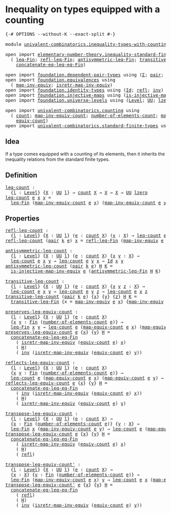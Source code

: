 # Inequality on types equipped with a counting

<pre class="Agda"><a id="57" class="Symbol">{-#</a> <a id="61" class="Keyword">OPTIONS</a> <a id="69" class="Pragma">--without-K</a> <a id="81" class="Pragma">--exact-split</a> <a id="95" class="Symbol">#-}</a>

<a id="100" class="Keyword">module</a> <a id="107" href="univalent-combinatorics.inequality-types-with-counting.html" class="Module">univalent-combinatorics.inequality-types-with-counting</a> <a id="162" class="Keyword">where</a>

<a id="169" class="Keyword">open</a> <a id="174" class="Keyword">import</a> <a id="181" href="elementary-number-theory.inequality-standard-finite-types.html" class="Module">elementary-number-theory.inequality-standard-finite-types</a> <a id="239" class="Keyword">using</a>
  <a id="247" class="Symbol">(</a> <a id="249" href="elementary-number-theory.inequality-standard-finite-types.html#1058" class="Function">leq-Fin</a><a id="256" class="Symbol">;</a> <a id="258" href="elementary-number-theory.inequality-standard-finite-types.html#1807" class="Function">refl-leq-Fin</a><a id="270" class="Symbol">;</a> <a id="272" href="elementary-number-theory.inequality-standard-finite-types.html#1948" class="Function">antisymmetric-leq-Fin</a><a id="293" class="Symbol">;</a> <a id="295" href="elementary-number-theory.inequality-standard-finite-types.html#2192" class="Function">transitive-leq-Fin</a><a id="313" class="Symbol">;</a>
    <a id="319" href="elementary-number-theory.inequality-standard-finite-types.html#2592" class="Function">concatenate-eq-leq-eq-Fin</a><a id="344" class="Symbol">)</a>

<a id="347" class="Keyword">open</a> <a id="352" class="Keyword">import</a> <a id="359" href="foundation.dependent-pair-types.html" class="Module">foundation.dependent-pair-types</a> <a id="391" class="Keyword">using</a> <a id="397" class="Symbol">(</a><a id="398" href="foundation-core.dependent-pair-types.html#502" class="Record">Σ</a><a id="399" class="Symbol">;</a> <a id="401" href="foundation-core.dependent-pair-types.html#575" class="InductiveConstructor">pair</a><a id="405" class="Symbol">;</a> <a id="407" href="foundation-core.dependent-pair-types.html#592" class="Field">pr1</a><a id="410" class="Symbol">;</a> <a id="412" href="foundation-core.dependent-pair-types.html#604" class="Field">pr2</a><a id="415" class="Symbol">)</a>
<a id="417" class="Keyword">open</a> <a id="422" class="Keyword">import</a> <a id="429" href="foundation.equivalences.html" class="Module">foundation.equivalences</a> <a id="453" class="Keyword">using</a>
  <a id="461" class="Symbol">(</a> <a id="463" href="foundation-core.equivalences.html#5022" class="Function">map-inv-equiv</a><a id="476" class="Symbol">;</a> <a id="478" href="foundation-core.equivalences.html#5237" class="Function">isretr-map-inv-equiv</a><a id="498" class="Symbol">)</a>
<a id="500" class="Keyword">open</a> <a id="505" class="Keyword">import</a> <a id="512" href="foundation.identity-types.html" class="Module">foundation.identity-types</a> <a id="538" class="Keyword">using</a> <a id="544" class="Symbol">(</a><a id="545" href="foundation-core.identity-types.html#641" class="Datatype">Id</a><a id="547" class="Symbol">;</a> <a id="549" href="foundation-core.identity-types.html#694" class="InductiveConstructor">refl</a><a id="553" class="Symbol">;</a> <a id="555" href="foundation-core.identity-types.html#1552" class="Function">inv</a><a id="558" class="Symbol">)</a>
<a id="560" class="Keyword">open</a> <a id="565" class="Keyword">import</a> <a id="572" href="foundation.injective-maps.html" class="Module">foundation.injective-maps</a> <a id="598" class="Keyword">using</a> <a id="604" class="Symbol">(</a><a id="605" href="foundation.injective-maps.html#3209" class="Function">is-injective-map-inv-equiv</a><a id="631" class="Symbol">)</a>
<a id="633" class="Keyword">open</a> <a id="638" class="Keyword">import</a> <a id="645" href="foundation.universe-levels.html" class="Module">foundation.universe-levels</a> <a id="672" class="Keyword">using</a> <a id="678" class="Symbol">(</a><a id="679" href="Agda.Primitive.html#597" class="Postulate">Level</a><a id="684" class="Symbol">;</a> <a id="686" href="foundation-core.universe-levels.html#222" class="Primitive">UU</a><a id="688" class="Symbol">;</a> <a id="690" href="Agda.Primitive.html#764" class="Primitive">lzero</a><a id="695" class="Symbol">)</a>

<a id="698" class="Keyword">open</a> <a id="703" class="Keyword">import</a> <a id="710" href="univalent-combinatorics.counting.html" class="Module">univalent-combinatorics.counting</a> <a id="743" class="Keyword">using</a>
  <a id="751" class="Symbol">(</a> <a id="753" href="univalent-combinatorics.counting.html#1746" class="Function">count</a><a id="758" class="Symbol">;</a> <a id="760" href="univalent-combinatorics.counting.html#2115" class="Function">map-inv-equiv-count</a><a id="779" class="Symbol">;</a> <a id="781" href="univalent-combinatorics.counting.html#1874" class="Function">number-of-elements-count</a><a id="805" class="Symbol">;</a> <a id="807" href="univalent-combinatorics.counting.html#2017" class="Function">map-equiv-count</a><a id="822" class="Symbol">;</a>
    <a id="828" href="univalent-combinatorics.counting.html#1943" class="Function">equiv-count</a><a id="839" class="Symbol">)</a>
<a id="841" class="Keyword">open</a> <a id="846" class="Keyword">import</a> <a id="853" href="univalent-combinatorics.standard-finite-types.html" class="Module">univalent-combinatorics.standard-finite-types</a> <a id="899" class="Keyword">using</a> <a id="905" class="Symbol">(</a><a id="906" href="univalent-combinatorics.standard-finite-types.html#1975" class="Function">Fin</a><a id="909" class="Symbol">)</a>
</pre>
## Idea

If a type comes equipped with a counting of its elements, then it inherits the inequality relations from the standard finite types.

## Definition

<pre class="Agda"><a id="leq-count"></a><a id="1081" href="univalent-combinatorics.inequality-types-with-counting.html#1081" class="Function">leq-count</a> <a id="1091" class="Symbol">:</a>
  <a id="1095" class="Symbol">{</a><a id="1096" href="univalent-combinatorics.inequality-types-with-counting.html#1096" class="Bound">l</a> <a id="1098" class="Symbol">:</a> <a id="1100" href="Agda.Primitive.html#597" class="Postulate">Level</a><a id="1105" class="Symbol">}</a> <a id="1107" class="Symbol">{</a><a id="1108" href="univalent-combinatorics.inequality-types-with-counting.html#1108" class="Bound">X</a> <a id="1110" class="Symbol">:</a> <a id="1112" href="foundation-core.universe-levels.html#222" class="Primitive">UU</a> <a id="1115" href="univalent-combinatorics.inequality-types-with-counting.html#1096" class="Bound">l</a><a id="1116" class="Symbol">}</a> <a id="1118" class="Symbol">→</a> <a id="1120" href="univalent-combinatorics.counting.html#1746" class="Function">count</a> <a id="1126" href="univalent-combinatorics.inequality-types-with-counting.html#1108" class="Bound">X</a> <a id="1128" class="Symbol">→</a> <a id="1130" href="univalent-combinatorics.inequality-types-with-counting.html#1108" class="Bound">X</a> <a id="1132" class="Symbol">→</a> <a id="1134" href="univalent-combinatorics.inequality-types-with-counting.html#1108" class="Bound">X</a> <a id="1136" class="Symbol">→</a> <a id="1138" href="foundation-core.universe-levels.html#222" class="Primitive">UU</a> <a id="1141" href="Agda.Primitive.html#764" class="Primitive">lzero</a>
<a id="1147" href="univalent-combinatorics.inequality-types-with-counting.html#1081" class="Function">leq-count</a> <a id="1157" href="univalent-combinatorics.inequality-types-with-counting.html#1157" class="Bound">e</a> <a id="1159" href="univalent-combinatorics.inequality-types-with-counting.html#1159" class="Bound">x</a> <a id="1161" href="univalent-combinatorics.inequality-types-with-counting.html#1161" class="Bound">y</a> <a id="1163" class="Symbol">=</a>
  <a id="1167" href="elementary-number-theory.inequality-standard-finite-types.html#1058" class="Function">leq-Fin</a> <a id="1175" class="Symbol">(</a><a id="1176" href="univalent-combinatorics.counting.html#2115" class="Function">map-inv-equiv-count</a> <a id="1196" href="univalent-combinatorics.inequality-types-with-counting.html#1157" class="Bound">e</a> <a id="1198" href="univalent-combinatorics.inequality-types-with-counting.html#1159" class="Bound">x</a><a id="1199" class="Symbol">)</a> <a id="1201" class="Symbol">(</a><a id="1202" href="univalent-combinatorics.counting.html#2115" class="Function">map-inv-equiv-count</a> <a id="1222" href="univalent-combinatorics.inequality-types-with-counting.html#1157" class="Bound">e</a> <a id="1224" href="univalent-combinatorics.inequality-types-with-counting.html#1161" class="Bound">y</a><a id="1225" class="Symbol">)</a>
</pre>
## Properties

<pre class="Agda"><a id="refl-leq-count"></a><a id="1255" href="univalent-combinatorics.inequality-types-with-counting.html#1255" class="Function">refl-leq-count</a> <a id="1270" class="Symbol">:</a>
  <a id="1274" class="Symbol">{</a><a id="1275" href="univalent-combinatorics.inequality-types-with-counting.html#1275" class="Bound">l</a> <a id="1277" class="Symbol">:</a> <a id="1279" href="Agda.Primitive.html#597" class="Postulate">Level</a><a id="1284" class="Symbol">}</a> <a id="1286" class="Symbol">{</a><a id="1287" href="univalent-combinatorics.inequality-types-with-counting.html#1287" class="Bound">X</a> <a id="1289" class="Symbol">:</a> <a id="1291" href="foundation-core.universe-levels.html#222" class="Primitive">UU</a> <a id="1294" href="univalent-combinatorics.inequality-types-with-counting.html#1275" class="Bound">l</a><a id="1295" class="Symbol">}</a> <a id="1297" class="Symbol">(</a><a id="1298" href="univalent-combinatorics.inequality-types-with-counting.html#1298" class="Bound">e</a> <a id="1300" class="Symbol">:</a> <a id="1302" href="univalent-combinatorics.counting.html#1746" class="Function">count</a> <a id="1308" href="univalent-combinatorics.inequality-types-with-counting.html#1287" class="Bound">X</a><a id="1309" class="Symbol">)</a> <a id="1311" class="Symbol">(</a><a id="1312" href="univalent-combinatorics.inequality-types-with-counting.html#1312" class="Bound">x</a> <a id="1314" class="Symbol">:</a> <a id="1316" href="univalent-combinatorics.inequality-types-with-counting.html#1287" class="Bound">X</a><a id="1317" class="Symbol">)</a> <a id="1319" class="Symbol">→</a> <a id="1321" href="univalent-combinatorics.inequality-types-with-counting.html#1081" class="Function">leq-count</a> <a id="1331" href="univalent-combinatorics.inequality-types-with-counting.html#1298" class="Bound">e</a> <a id="1333" href="univalent-combinatorics.inequality-types-with-counting.html#1312" class="Bound">x</a> <a id="1335" href="univalent-combinatorics.inequality-types-with-counting.html#1312" class="Bound">x</a>
<a id="1337" href="univalent-combinatorics.inequality-types-with-counting.html#1255" class="Function">refl-leq-count</a> <a id="1352" class="Symbol">(</a><a id="1353" href="foundation-core.dependent-pair-types.html#575" class="InductiveConstructor">pair</a> <a id="1358" href="univalent-combinatorics.inequality-types-with-counting.html#1358" class="Bound">k</a> <a id="1360" href="univalent-combinatorics.inequality-types-with-counting.html#1360" class="Bound">e</a><a id="1361" class="Symbol">)</a> <a id="1363" href="univalent-combinatorics.inequality-types-with-counting.html#1363" class="Bound">x</a> <a id="1365" class="Symbol">=</a> <a id="1367" href="elementary-number-theory.inequality-standard-finite-types.html#1807" class="Function">refl-leq-Fin</a> <a id="1380" class="Symbol">(</a><a id="1381" href="foundation-core.equivalences.html#5022" class="Function">map-inv-equiv</a> <a id="1395" href="univalent-combinatorics.inequality-types-with-counting.html#1360" class="Bound">e</a> <a id="1397" href="univalent-combinatorics.inequality-types-with-counting.html#1363" class="Bound">x</a><a id="1398" class="Symbol">)</a>

<a id="antisymmetric-leq-count"></a><a id="1401" href="univalent-combinatorics.inequality-types-with-counting.html#1401" class="Function">antisymmetric-leq-count</a> <a id="1425" class="Symbol">:</a>
  <a id="1429" class="Symbol">{</a><a id="1430" href="univalent-combinatorics.inequality-types-with-counting.html#1430" class="Bound">l</a> <a id="1432" class="Symbol">:</a> <a id="1434" href="Agda.Primitive.html#597" class="Postulate">Level</a><a id="1439" class="Symbol">}</a> <a id="1441" class="Symbol">{</a><a id="1442" href="univalent-combinatorics.inequality-types-with-counting.html#1442" class="Bound">X</a> <a id="1444" class="Symbol">:</a> <a id="1446" href="foundation-core.universe-levels.html#222" class="Primitive">UU</a> <a id="1449" href="univalent-combinatorics.inequality-types-with-counting.html#1430" class="Bound">l</a><a id="1450" class="Symbol">}</a> <a id="1452" class="Symbol">(</a><a id="1453" href="univalent-combinatorics.inequality-types-with-counting.html#1453" class="Bound">e</a> <a id="1455" class="Symbol">:</a> <a id="1457" href="univalent-combinatorics.counting.html#1746" class="Function">count</a> <a id="1463" href="univalent-combinatorics.inequality-types-with-counting.html#1442" class="Bound">X</a><a id="1464" class="Symbol">)</a> <a id="1466" class="Symbol">{</a><a id="1467" href="univalent-combinatorics.inequality-types-with-counting.html#1467" class="Bound">x</a> <a id="1469" href="univalent-combinatorics.inequality-types-with-counting.html#1469" class="Bound">y</a> <a id="1471" class="Symbol">:</a> <a id="1473" href="univalent-combinatorics.inequality-types-with-counting.html#1442" class="Bound">X</a><a id="1474" class="Symbol">}</a> <a id="1476" class="Symbol">→</a>
  <a id="1480" href="univalent-combinatorics.inequality-types-with-counting.html#1081" class="Function">leq-count</a> <a id="1490" href="univalent-combinatorics.inequality-types-with-counting.html#1453" class="Bound">e</a> <a id="1492" href="univalent-combinatorics.inequality-types-with-counting.html#1467" class="Bound">x</a> <a id="1494" href="univalent-combinatorics.inequality-types-with-counting.html#1469" class="Bound">y</a> <a id="1496" class="Symbol">→</a> <a id="1498" href="univalent-combinatorics.inequality-types-with-counting.html#1081" class="Function">leq-count</a> <a id="1508" href="univalent-combinatorics.inequality-types-with-counting.html#1453" class="Bound">e</a> <a id="1510" href="univalent-combinatorics.inequality-types-with-counting.html#1469" class="Bound">y</a> <a id="1512" href="univalent-combinatorics.inequality-types-with-counting.html#1467" class="Bound">x</a> <a id="1514" class="Symbol">→</a> <a id="1516" href="foundation-core.identity-types.html#641" class="Datatype">Id</a> <a id="1519" href="univalent-combinatorics.inequality-types-with-counting.html#1467" class="Bound">x</a> <a id="1521" href="univalent-combinatorics.inequality-types-with-counting.html#1469" class="Bound">y</a>
<a id="1523" href="univalent-combinatorics.inequality-types-with-counting.html#1401" class="Function">antisymmetric-leq-count</a> <a id="1547" class="Symbol">(</a><a id="1548" href="foundation-core.dependent-pair-types.html#575" class="InductiveConstructor">pair</a> <a id="1553" href="univalent-combinatorics.inequality-types-with-counting.html#1553" class="Bound">k</a> <a id="1555" href="univalent-combinatorics.inequality-types-with-counting.html#1555" class="Bound">e</a><a id="1556" class="Symbol">)</a> <a id="1558" href="univalent-combinatorics.inequality-types-with-counting.html#1558" class="Bound">H</a> <a id="1560" href="univalent-combinatorics.inequality-types-with-counting.html#1560" class="Bound">K</a> <a id="1562" class="Symbol">=</a>
  <a id="1566" href="foundation.injective-maps.html#3209" class="Function">is-injective-map-inv-equiv</a> <a id="1593" href="univalent-combinatorics.inequality-types-with-counting.html#1555" class="Bound">e</a> <a id="1595" class="Symbol">(</a><a id="1596" href="elementary-number-theory.inequality-standard-finite-types.html#1948" class="Function">antisymmetric-leq-Fin</a> <a id="1618" href="univalent-combinatorics.inequality-types-with-counting.html#1558" class="Bound">H</a> <a id="1620" href="univalent-combinatorics.inequality-types-with-counting.html#1560" class="Bound">K</a><a id="1621" class="Symbol">)</a>

<a id="transitive-leq-count"></a><a id="1624" href="univalent-combinatorics.inequality-types-with-counting.html#1624" class="Function">transitive-leq-count</a> <a id="1645" class="Symbol">:</a>
  <a id="1649" class="Symbol">{</a><a id="1650" href="univalent-combinatorics.inequality-types-with-counting.html#1650" class="Bound">l</a> <a id="1652" class="Symbol">:</a> <a id="1654" href="Agda.Primitive.html#597" class="Postulate">Level</a><a id="1659" class="Symbol">}</a> <a id="1661" class="Symbol">{</a><a id="1662" href="univalent-combinatorics.inequality-types-with-counting.html#1662" class="Bound">X</a> <a id="1664" class="Symbol">:</a> <a id="1666" href="foundation-core.universe-levels.html#222" class="Primitive">UU</a> <a id="1669" href="univalent-combinatorics.inequality-types-with-counting.html#1650" class="Bound">l</a><a id="1670" class="Symbol">}</a> <a id="1672" class="Symbol">(</a><a id="1673" href="univalent-combinatorics.inequality-types-with-counting.html#1673" class="Bound">e</a> <a id="1675" class="Symbol">:</a> <a id="1677" href="univalent-combinatorics.counting.html#1746" class="Function">count</a> <a id="1683" href="univalent-combinatorics.inequality-types-with-counting.html#1662" class="Bound">X</a><a id="1684" class="Symbol">)</a> <a id="1686" class="Symbol">{</a><a id="1687" href="univalent-combinatorics.inequality-types-with-counting.html#1687" class="Bound">x</a> <a id="1689" href="univalent-combinatorics.inequality-types-with-counting.html#1689" class="Bound">y</a> <a id="1691" href="univalent-combinatorics.inequality-types-with-counting.html#1691" class="Bound">z</a> <a id="1693" class="Symbol">:</a> <a id="1695" href="univalent-combinatorics.inequality-types-with-counting.html#1662" class="Bound">X</a><a id="1696" class="Symbol">}</a> <a id="1698" class="Symbol">→</a>
  <a id="1702" href="univalent-combinatorics.inequality-types-with-counting.html#1081" class="Function">leq-count</a> <a id="1712" href="univalent-combinatorics.inequality-types-with-counting.html#1673" class="Bound">e</a> <a id="1714" href="univalent-combinatorics.inequality-types-with-counting.html#1687" class="Bound">x</a> <a id="1716" href="univalent-combinatorics.inequality-types-with-counting.html#1689" class="Bound">y</a> <a id="1718" class="Symbol">→</a> <a id="1720" href="univalent-combinatorics.inequality-types-with-counting.html#1081" class="Function">leq-count</a> <a id="1730" href="univalent-combinatorics.inequality-types-with-counting.html#1673" class="Bound">e</a> <a id="1732" href="univalent-combinatorics.inequality-types-with-counting.html#1689" class="Bound">y</a> <a id="1734" href="univalent-combinatorics.inequality-types-with-counting.html#1691" class="Bound">z</a> <a id="1736" class="Symbol">→</a> <a id="1738" href="univalent-combinatorics.inequality-types-with-counting.html#1081" class="Function">leq-count</a> <a id="1748" href="univalent-combinatorics.inequality-types-with-counting.html#1673" class="Bound">e</a> <a id="1750" href="univalent-combinatorics.inequality-types-with-counting.html#1687" class="Bound">x</a> <a id="1752" href="univalent-combinatorics.inequality-types-with-counting.html#1691" class="Bound">z</a>
<a id="1754" href="univalent-combinatorics.inequality-types-with-counting.html#1624" class="Function">transitive-leq-count</a> <a id="1775" class="Symbol">(</a><a id="1776" href="foundation-core.dependent-pair-types.html#575" class="InductiveConstructor">pair</a> <a id="1781" href="univalent-combinatorics.inequality-types-with-counting.html#1781" class="Bound">k</a> <a id="1783" href="univalent-combinatorics.inequality-types-with-counting.html#1783" class="Bound">e</a><a id="1784" class="Symbol">)</a> <a id="1786" class="Symbol">{</a><a id="1787" href="univalent-combinatorics.inequality-types-with-counting.html#1787" class="Bound">x</a><a id="1788" class="Symbol">}</a> <a id="1790" class="Symbol">{</a><a id="1791" href="univalent-combinatorics.inequality-types-with-counting.html#1791" class="Bound">y</a><a id="1792" class="Symbol">}</a> <a id="1794" class="Symbol">{</a><a id="1795" href="univalent-combinatorics.inequality-types-with-counting.html#1795" class="Bound">z</a><a id="1796" class="Symbol">}</a> <a id="1798" href="univalent-combinatorics.inequality-types-with-counting.html#1798" class="Bound">H</a> <a id="1800" href="univalent-combinatorics.inequality-types-with-counting.html#1800" class="Bound">K</a> <a id="1802" class="Symbol">=</a>
  <a id="1806" href="elementary-number-theory.inequality-standard-finite-types.html#2192" class="Function">transitive-leq-Fin</a> <a id="1825" class="Symbol">{</a><a id="1826" class="Argument">x</a> <a id="1828" class="Symbol">=</a> <a id="1830" href="foundation-core.equivalences.html#5022" class="Function">map-inv-equiv</a> <a id="1844" href="univalent-combinatorics.inequality-types-with-counting.html#1783" class="Bound">e</a> <a id="1846" href="univalent-combinatorics.inequality-types-with-counting.html#1787" class="Bound">x</a><a id="1847" class="Symbol">}</a> <a id="1849" class="Symbol">{</a><a id="1850" href="foundation-core.equivalences.html#5022" class="Function">map-inv-equiv</a> <a id="1864" href="univalent-combinatorics.inequality-types-with-counting.html#1783" class="Bound">e</a> <a id="1866" href="univalent-combinatorics.inequality-types-with-counting.html#1791" class="Bound">y</a><a id="1867" class="Symbol">}</a> <a id="1869" href="univalent-combinatorics.inequality-types-with-counting.html#1798" class="Bound">H</a> <a id="1871" href="univalent-combinatorics.inequality-types-with-counting.html#1800" class="Bound">K</a>

<a id="preserves-leq-equiv-count"></a><a id="1874" href="univalent-combinatorics.inequality-types-with-counting.html#1874" class="Function">preserves-leq-equiv-count</a> <a id="1900" class="Symbol">:</a>
  <a id="1904" class="Symbol">{</a><a id="1905" href="univalent-combinatorics.inequality-types-with-counting.html#1905" class="Bound">l</a> <a id="1907" class="Symbol">:</a> <a id="1909" href="Agda.Primitive.html#597" class="Postulate">Level</a><a id="1914" class="Symbol">}</a> <a id="1916" class="Symbol">{</a><a id="1917" href="univalent-combinatorics.inequality-types-with-counting.html#1917" class="Bound">X</a> <a id="1919" class="Symbol">:</a> <a id="1921" href="foundation-core.universe-levels.html#222" class="Primitive">UU</a> <a id="1924" href="univalent-combinatorics.inequality-types-with-counting.html#1905" class="Bound">l</a><a id="1925" class="Symbol">}</a> <a id="1927" class="Symbol">(</a><a id="1928" href="univalent-combinatorics.inequality-types-with-counting.html#1928" class="Bound">e</a> <a id="1930" class="Symbol">:</a> <a id="1932" href="univalent-combinatorics.counting.html#1746" class="Function">count</a> <a id="1938" href="univalent-combinatorics.inequality-types-with-counting.html#1917" class="Bound">X</a><a id="1939" class="Symbol">)</a>
  <a id="1943" class="Symbol">{</a><a id="1944" href="univalent-combinatorics.inequality-types-with-counting.html#1944" class="Bound">x</a> <a id="1946" href="univalent-combinatorics.inequality-types-with-counting.html#1946" class="Bound">y</a> <a id="1948" class="Symbol">:</a> <a id="1950" href="univalent-combinatorics.standard-finite-types.html#1975" class="Function">Fin</a> <a id="1954" class="Symbol">(</a><a id="1955" href="univalent-combinatorics.counting.html#1874" class="Function">number-of-elements-count</a> <a id="1980" href="univalent-combinatorics.inequality-types-with-counting.html#1928" class="Bound">e</a><a id="1981" class="Symbol">)}</a> <a id="1984" class="Symbol">→</a>
  <a id="1988" href="elementary-number-theory.inequality-standard-finite-types.html#1058" class="Function">leq-Fin</a> <a id="1996" href="univalent-combinatorics.inequality-types-with-counting.html#1944" class="Bound">x</a> <a id="1998" href="univalent-combinatorics.inequality-types-with-counting.html#1946" class="Bound">y</a> <a id="2000" class="Symbol">→</a> <a id="2002" href="univalent-combinatorics.inequality-types-with-counting.html#1081" class="Function">leq-count</a> <a id="2012" href="univalent-combinatorics.inequality-types-with-counting.html#1928" class="Bound">e</a> <a id="2014" class="Symbol">(</a><a id="2015" href="univalent-combinatorics.counting.html#2017" class="Function">map-equiv-count</a> <a id="2031" href="univalent-combinatorics.inequality-types-with-counting.html#1928" class="Bound">e</a> <a id="2033" href="univalent-combinatorics.inequality-types-with-counting.html#1944" class="Bound">x</a><a id="2034" class="Symbol">)</a> <a id="2036" class="Symbol">(</a><a id="2037" href="univalent-combinatorics.counting.html#2017" class="Function">map-equiv-count</a> <a id="2053" href="univalent-combinatorics.inequality-types-with-counting.html#1928" class="Bound">e</a> <a id="2055" href="univalent-combinatorics.inequality-types-with-counting.html#1946" class="Bound">y</a><a id="2056" class="Symbol">)</a>
<a id="2058" href="univalent-combinatorics.inequality-types-with-counting.html#1874" class="Function">preserves-leq-equiv-count</a> <a id="2084" href="univalent-combinatorics.inequality-types-with-counting.html#2084" class="Bound">e</a> <a id="2086" class="Symbol">{</a><a id="2087" href="univalent-combinatorics.inequality-types-with-counting.html#2087" class="Bound">x</a><a id="2088" class="Symbol">}</a> <a id="2090" class="Symbol">{</a><a id="2091" href="univalent-combinatorics.inequality-types-with-counting.html#2091" class="Bound">y</a><a id="2092" class="Symbol">}</a> <a id="2094" href="univalent-combinatorics.inequality-types-with-counting.html#2094" class="Bound">H</a> <a id="2096" class="Symbol">=</a>
  <a id="2100" href="elementary-number-theory.inequality-standard-finite-types.html#2592" class="Function">concatenate-eq-leq-eq-Fin</a>
    <a id="2130" class="Symbol">(</a> <a id="2132" href="foundation-core.equivalences.html#5237" class="Function">isretr-map-inv-equiv</a> <a id="2153" class="Symbol">(</a><a id="2154" href="univalent-combinatorics.counting.html#1943" class="Function">equiv-count</a> <a id="2166" href="univalent-combinatorics.inequality-types-with-counting.html#2084" class="Bound">e</a><a id="2167" class="Symbol">)</a> <a id="2169" href="univalent-combinatorics.inequality-types-with-counting.html#2087" class="Bound">x</a><a id="2170" class="Symbol">)</a>
    <a id="2176" class="Symbol">(</a> <a id="2178" href="univalent-combinatorics.inequality-types-with-counting.html#2094" class="Bound">H</a><a id="2179" class="Symbol">)</a>
    <a id="2185" class="Symbol">(</a> <a id="2187" href="foundation-core.identity-types.html#1552" class="Function">inv</a> <a id="2191" class="Symbol">(</a><a id="2192" href="foundation-core.equivalences.html#5237" class="Function">isretr-map-inv-equiv</a> <a id="2213" class="Symbol">(</a><a id="2214" href="univalent-combinatorics.counting.html#1943" class="Function">equiv-count</a> <a id="2226" href="univalent-combinatorics.inequality-types-with-counting.html#2084" class="Bound">e</a><a id="2227" class="Symbol">)</a> <a id="2229" href="univalent-combinatorics.inequality-types-with-counting.html#2091" class="Bound">y</a><a id="2230" class="Symbol">))</a>

<a id="reflects-leq-equiv-count"></a><a id="2234" href="univalent-combinatorics.inequality-types-with-counting.html#2234" class="Function">reflects-leq-equiv-count</a> <a id="2259" class="Symbol">:</a>
  <a id="2263" class="Symbol">{</a><a id="2264" href="univalent-combinatorics.inequality-types-with-counting.html#2264" class="Bound">l</a> <a id="2266" class="Symbol">:</a> <a id="2268" href="Agda.Primitive.html#597" class="Postulate">Level</a><a id="2273" class="Symbol">}</a> <a id="2275" class="Symbol">{</a><a id="2276" href="univalent-combinatorics.inequality-types-with-counting.html#2276" class="Bound">X</a> <a id="2278" class="Symbol">:</a> <a id="2280" href="foundation-core.universe-levels.html#222" class="Primitive">UU</a> <a id="2283" href="univalent-combinatorics.inequality-types-with-counting.html#2264" class="Bound">l</a><a id="2284" class="Symbol">}</a> <a id="2286" class="Symbol">(</a><a id="2287" href="univalent-combinatorics.inequality-types-with-counting.html#2287" class="Bound">e</a> <a id="2289" class="Symbol">:</a> <a id="2291" href="univalent-combinatorics.counting.html#1746" class="Function">count</a> <a id="2297" href="univalent-combinatorics.inequality-types-with-counting.html#2276" class="Bound">X</a><a id="2298" class="Symbol">)</a>
  <a id="2302" class="Symbol">{</a><a id="2303" href="univalent-combinatorics.inequality-types-with-counting.html#2303" class="Bound">x</a> <a id="2305" href="univalent-combinatorics.inequality-types-with-counting.html#2305" class="Bound">y</a> <a id="2307" class="Symbol">:</a> <a id="2309" href="univalent-combinatorics.standard-finite-types.html#1975" class="Function">Fin</a> <a id="2313" class="Symbol">(</a><a id="2314" href="univalent-combinatorics.counting.html#1874" class="Function">number-of-elements-count</a> <a id="2339" href="univalent-combinatorics.inequality-types-with-counting.html#2287" class="Bound">e</a><a id="2340" class="Symbol">)}</a> <a id="2343" class="Symbol">→</a>
  <a id="2347" href="univalent-combinatorics.inequality-types-with-counting.html#1081" class="Function">leq-count</a> <a id="2357" href="univalent-combinatorics.inequality-types-with-counting.html#2287" class="Bound">e</a> <a id="2359" class="Symbol">(</a><a id="2360" href="univalent-combinatorics.counting.html#2017" class="Function">map-equiv-count</a> <a id="2376" href="univalent-combinatorics.inequality-types-with-counting.html#2287" class="Bound">e</a> <a id="2378" href="univalent-combinatorics.inequality-types-with-counting.html#2303" class="Bound">x</a><a id="2379" class="Symbol">)</a> <a id="2381" class="Symbol">(</a><a id="2382" href="univalent-combinatorics.counting.html#2017" class="Function">map-equiv-count</a> <a id="2398" href="univalent-combinatorics.inequality-types-with-counting.html#2287" class="Bound">e</a> <a id="2400" href="univalent-combinatorics.inequality-types-with-counting.html#2305" class="Bound">y</a><a id="2401" class="Symbol">)</a> <a id="2403" class="Symbol">→</a> <a id="2405" href="elementary-number-theory.inequality-standard-finite-types.html#1058" class="Function">leq-Fin</a> <a id="2413" href="univalent-combinatorics.inequality-types-with-counting.html#2303" class="Bound">x</a> <a id="2415" href="univalent-combinatorics.inequality-types-with-counting.html#2305" class="Bound">y</a>
<a id="2417" href="univalent-combinatorics.inequality-types-with-counting.html#2234" class="Function">reflects-leq-equiv-count</a> <a id="2442" href="univalent-combinatorics.inequality-types-with-counting.html#2442" class="Bound">e</a> <a id="2444" class="Symbol">{</a><a id="2445" href="univalent-combinatorics.inequality-types-with-counting.html#2445" class="Bound">x</a><a id="2446" class="Symbol">}</a> <a id="2448" class="Symbol">{</a><a id="2449" href="univalent-combinatorics.inequality-types-with-counting.html#2449" class="Bound">y</a><a id="2450" class="Symbol">}</a> <a id="2452" href="univalent-combinatorics.inequality-types-with-counting.html#2452" class="Bound">H</a> <a id="2454" class="Symbol">=</a>
  <a id="2458" href="elementary-number-theory.inequality-standard-finite-types.html#2592" class="Function">concatenate-eq-leq-eq-Fin</a>
    <a id="2488" class="Symbol">(</a> <a id="2490" href="foundation-core.identity-types.html#1552" class="Function">inv</a> <a id="2494" class="Symbol">(</a><a id="2495" href="foundation-core.equivalences.html#5237" class="Function">isretr-map-inv-equiv</a> <a id="2516" class="Symbol">(</a><a id="2517" href="univalent-combinatorics.counting.html#1943" class="Function">equiv-count</a> <a id="2529" href="univalent-combinatorics.inequality-types-with-counting.html#2442" class="Bound">e</a><a id="2530" class="Symbol">)</a> <a id="2532" href="univalent-combinatorics.inequality-types-with-counting.html#2445" class="Bound">x</a><a id="2533" class="Symbol">))</a>
    <a id="2540" class="Symbol">(</a> <a id="2542" href="univalent-combinatorics.inequality-types-with-counting.html#2452" class="Bound">H</a><a id="2543" class="Symbol">)</a>
    <a id="2549" class="Symbol">(</a> <a id="2551" href="foundation-core.equivalences.html#5237" class="Function">isretr-map-inv-equiv</a> <a id="2572" class="Symbol">(</a><a id="2573" href="univalent-combinatorics.counting.html#1943" class="Function">equiv-count</a> <a id="2585" href="univalent-combinatorics.inequality-types-with-counting.html#2442" class="Bound">e</a><a id="2586" class="Symbol">)</a> <a id="2588" href="univalent-combinatorics.inequality-types-with-counting.html#2449" class="Bound">y</a><a id="2589" class="Symbol">)</a>

<a id="transpose-leq-equiv-count"></a><a id="2592" href="univalent-combinatorics.inequality-types-with-counting.html#2592" class="Function">transpose-leq-equiv-count</a> <a id="2618" class="Symbol">:</a>
  <a id="2622" class="Symbol">{</a><a id="2623" href="univalent-combinatorics.inequality-types-with-counting.html#2623" class="Bound">l</a> <a id="2625" class="Symbol">:</a> <a id="2627" href="Agda.Primitive.html#597" class="Postulate">Level</a><a id="2632" class="Symbol">}</a> <a id="2634" class="Symbol">{</a><a id="2635" href="univalent-combinatorics.inequality-types-with-counting.html#2635" class="Bound">X</a> <a id="2637" class="Symbol">:</a> <a id="2639" href="foundation-core.universe-levels.html#222" class="Primitive">UU</a> <a id="2642" href="univalent-combinatorics.inequality-types-with-counting.html#2623" class="Bound">l</a><a id="2643" class="Symbol">}</a> <a id="2645" class="Symbol">(</a><a id="2646" href="univalent-combinatorics.inequality-types-with-counting.html#2646" class="Bound">e</a> <a id="2648" class="Symbol">:</a> <a id="2650" href="univalent-combinatorics.counting.html#1746" class="Function">count</a> <a id="2656" href="univalent-combinatorics.inequality-types-with-counting.html#2635" class="Bound">X</a><a id="2657" class="Symbol">)</a> <a id="2659" class="Symbol">→</a>
  <a id="2663" class="Symbol">{</a><a id="2664" href="univalent-combinatorics.inequality-types-with-counting.html#2664" class="Bound">x</a> <a id="2666" class="Symbol">:</a> <a id="2668" href="univalent-combinatorics.standard-finite-types.html#1975" class="Function">Fin</a> <a id="2672" class="Symbol">(</a><a id="2673" href="univalent-combinatorics.counting.html#1874" class="Function">number-of-elements-count</a> <a id="2698" href="univalent-combinatorics.inequality-types-with-counting.html#2646" class="Bound">e</a><a id="2699" class="Symbol">)}</a> <a id="2702" class="Symbol">{</a><a id="2703" href="univalent-combinatorics.inequality-types-with-counting.html#2703" class="Bound">y</a> <a id="2705" class="Symbol">:</a> <a id="2707" href="univalent-combinatorics.inequality-types-with-counting.html#2635" class="Bound">X</a><a id="2708" class="Symbol">}</a> <a id="2710" class="Symbol">→</a>
  <a id="2714" href="elementary-number-theory.inequality-standard-finite-types.html#1058" class="Function">leq-Fin</a> <a id="2722" href="univalent-combinatorics.inequality-types-with-counting.html#2664" class="Bound">x</a> <a id="2724" class="Symbol">(</a><a id="2725" href="univalent-combinatorics.counting.html#2115" class="Function">map-inv-equiv-count</a> <a id="2745" href="univalent-combinatorics.inequality-types-with-counting.html#2646" class="Bound">e</a> <a id="2747" href="univalent-combinatorics.inequality-types-with-counting.html#2703" class="Bound">y</a><a id="2748" class="Symbol">)</a> <a id="2750" class="Symbol">→</a> <a id="2752" href="univalent-combinatorics.inequality-types-with-counting.html#1081" class="Function">leq-count</a> <a id="2762" href="univalent-combinatorics.inequality-types-with-counting.html#2646" class="Bound">e</a> <a id="2764" class="Symbol">(</a><a id="2765" href="univalent-combinatorics.counting.html#2017" class="Function">map-equiv-count</a> <a id="2781" href="univalent-combinatorics.inequality-types-with-counting.html#2646" class="Bound">e</a> <a id="2783" href="univalent-combinatorics.inequality-types-with-counting.html#2664" class="Bound">x</a><a id="2784" class="Symbol">)</a> <a id="2786" href="univalent-combinatorics.inequality-types-with-counting.html#2703" class="Bound">y</a>
<a id="2788" href="univalent-combinatorics.inequality-types-with-counting.html#2592" class="Function">transpose-leq-equiv-count</a> <a id="2814" href="univalent-combinatorics.inequality-types-with-counting.html#2814" class="Bound">e</a> <a id="2816" class="Symbol">{</a><a id="2817" href="univalent-combinatorics.inequality-types-with-counting.html#2817" class="Bound">x</a><a id="2818" class="Symbol">}</a> <a id="2820" class="Symbol">{</a><a id="2821" href="univalent-combinatorics.inequality-types-with-counting.html#2821" class="Bound">y</a><a id="2822" class="Symbol">}</a> <a id="2824" href="univalent-combinatorics.inequality-types-with-counting.html#2824" class="Bound">H</a> <a id="2826" class="Symbol">=</a>
  <a id="2830" href="elementary-number-theory.inequality-standard-finite-types.html#2592" class="Function">concatenate-eq-leq-eq-Fin</a>
    <a id="2860" class="Symbol">(</a> <a id="2862" href="foundation-core.equivalences.html#5237" class="Function">isretr-map-inv-equiv</a> <a id="2883" class="Symbol">(</a><a id="2884" href="univalent-combinatorics.counting.html#1943" class="Function">equiv-count</a> <a id="2896" href="univalent-combinatorics.inequality-types-with-counting.html#2814" class="Bound">e</a><a id="2897" class="Symbol">)</a> <a id="2899" href="univalent-combinatorics.inequality-types-with-counting.html#2817" class="Bound">x</a><a id="2900" class="Symbol">)</a>
    <a id="2906" class="Symbol">(</a> <a id="2908" href="univalent-combinatorics.inequality-types-with-counting.html#2824" class="Bound">H</a><a id="2909" class="Symbol">)</a>
    <a id="2915" class="Symbol">(</a> <a id="2917" href="foundation-core.identity-types.html#694" class="InductiveConstructor">refl</a><a id="2921" class="Symbol">)</a>

<a id="transpose-leq-equiv-count&#39;"></a><a id="2924" href="univalent-combinatorics.inequality-types-with-counting.html#2924" class="Function">transpose-leq-equiv-count&#39;</a> <a id="2951" class="Symbol">:</a>
  <a id="2955" class="Symbol">{</a><a id="2956" href="univalent-combinatorics.inequality-types-with-counting.html#2956" class="Bound">l</a> <a id="2958" class="Symbol">:</a> <a id="2960" href="Agda.Primitive.html#597" class="Postulate">Level</a><a id="2965" class="Symbol">}</a> <a id="2967" class="Symbol">{</a><a id="2968" href="univalent-combinatorics.inequality-types-with-counting.html#2968" class="Bound">X</a> <a id="2970" class="Symbol">:</a> <a id="2972" href="foundation-core.universe-levels.html#222" class="Primitive">UU</a> <a id="2975" href="univalent-combinatorics.inequality-types-with-counting.html#2956" class="Bound">l</a><a id="2976" class="Symbol">}</a> <a id="2978" class="Symbol">(</a><a id="2979" href="univalent-combinatorics.inequality-types-with-counting.html#2979" class="Bound">e</a> <a id="2981" class="Symbol">:</a> <a id="2983" href="univalent-combinatorics.counting.html#1746" class="Function">count</a> <a id="2989" href="univalent-combinatorics.inequality-types-with-counting.html#2968" class="Bound">X</a><a id="2990" class="Symbol">)</a> <a id="2992" class="Symbol">→</a>
  <a id="2996" class="Symbol">{</a><a id="2997" href="univalent-combinatorics.inequality-types-with-counting.html#2997" class="Bound">x</a> <a id="2999" class="Symbol">:</a> <a id="3001" href="univalent-combinatorics.inequality-types-with-counting.html#2968" class="Bound">X</a><a id="3002" class="Symbol">}</a> <a id="3004" class="Symbol">{</a><a id="3005" href="univalent-combinatorics.inequality-types-with-counting.html#3005" class="Bound">y</a> <a id="3007" class="Symbol">:</a> <a id="3009" href="univalent-combinatorics.standard-finite-types.html#1975" class="Function">Fin</a> <a id="3013" class="Symbol">(</a><a id="3014" href="univalent-combinatorics.counting.html#1874" class="Function">number-of-elements-count</a> <a id="3039" href="univalent-combinatorics.inequality-types-with-counting.html#2979" class="Bound">e</a><a id="3040" class="Symbol">)}</a> <a id="3043" class="Symbol">→</a>
  <a id="3047" href="elementary-number-theory.inequality-standard-finite-types.html#1058" class="Function">leq-Fin</a> <a id="3055" class="Symbol">(</a><a id="3056" href="univalent-combinatorics.counting.html#2115" class="Function">map-inv-equiv-count</a> <a id="3076" href="univalent-combinatorics.inequality-types-with-counting.html#2979" class="Bound">e</a> <a id="3078" href="univalent-combinatorics.inequality-types-with-counting.html#2997" class="Bound">x</a><a id="3079" class="Symbol">)</a> <a id="3081" href="univalent-combinatorics.inequality-types-with-counting.html#3005" class="Bound">y</a> <a id="3083" class="Symbol">→</a> <a id="3085" href="univalent-combinatorics.inequality-types-with-counting.html#1081" class="Function">leq-count</a> <a id="3095" href="univalent-combinatorics.inequality-types-with-counting.html#2979" class="Bound">e</a> <a id="3097" href="univalent-combinatorics.inequality-types-with-counting.html#2997" class="Bound">x</a> <a id="3099" class="Symbol">(</a><a id="3100" href="univalent-combinatorics.counting.html#2017" class="Function">map-equiv-count</a> <a id="3116" href="univalent-combinatorics.inequality-types-with-counting.html#2979" class="Bound">e</a> <a id="3118" href="univalent-combinatorics.inequality-types-with-counting.html#3005" class="Bound">y</a><a id="3119" class="Symbol">)</a>
<a id="3121" href="univalent-combinatorics.inequality-types-with-counting.html#2924" class="Function">transpose-leq-equiv-count&#39;</a> <a id="3148" href="univalent-combinatorics.inequality-types-with-counting.html#3148" class="Bound">e</a> <a id="3150" class="Symbol">{</a><a id="3151" href="univalent-combinatorics.inequality-types-with-counting.html#3151" class="Bound">x</a><a id="3152" class="Symbol">}</a> <a id="3154" class="Symbol">{</a><a id="3155" href="univalent-combinatorics.inequality-types-with-counting.html#3155" class="Bound">y</a><a id="3156" class="Symbol">}</a> <a id="3158" href="univalent-combinatorics.inequality-types-with-counting.html#3158" class="Bound">H</a> <a id="3160" class="Symbol">=</a>
  <a id="3164" href="elementary-number-theory.inequality-standard-finite-types.html#2592" class="Function">concatenate-eq-leq-eq-Fin</a>
    <a id="3194" class="Symbol">(</a> <a id="3196" href="foundation-core.identity-types.html#694" class="InductiveConstructor">refl</a><a id="3200" class="Symbol">)</a>
    <a id="3206" class="Symbol">(</a> <a id="3208" href="univalent-combinatorics.inequality-types-with-counting.html#3158" class="Bound">H</a><a id="3209" class="Symbol">)</a>
    <a id="3215" class="Symbol">(</a> <a id="3217" href="foundation-core.identity-types.html#1552" class="Function">inv</a> <a id="3221" class="Symbol">(</a><a id="3222" href="foundation-core.equivalences.html#5237" class="Function">isretr-map-inv-equiv</a> <a id="3243" class="Symbol">(</a><a id="3244" href="univalent-combinatorics.counting.html#1943" class="Function">equiv-count</a> <a id="3256" href="univalent-combinatorics.inequality-types-with-counting.html#3148" class="Bound">e</a><a id="3257" class="Symbol">)</a> <a id="3259" href="univalent-combinatorics.inequality-types-with-counting.html#3155" class="Bound">y</a><a id="3260" class="Symbol">))</a>
</pre>